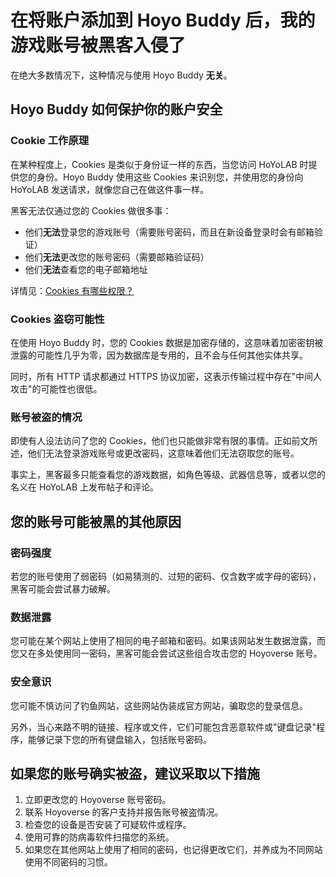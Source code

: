 # 在将账户添加到 Hoyo Buddy 后，我的游戏账号被黑客入侵了

在绝大多数情况下，这种情况与使用 Hoyo Buddy **无关**。

## Hoyo Buddy 如何保护你的账户安全

### Cookie 工作原理

在某种程度上，Cookies 是类似于身份证一样的东西，当您访问 HoYoLAB 时提供您的身份。Hoyo Buddy 使用这些 Cookies 来识别您，并使用您的身份向 HoYoLAB 发送请求，就像您自己在做这件事一样。

黑客无法仅通过您的 Cookies 做很多事：

- 他们**无法**登录您的游戏账号（需要账号密码，而且在新设备登录时会有邮箱验证）
- 他们**无法**更改您的账号密码（需要邮箱验证码）
- 他们**无法**查看您的电子邮箱地址

详情见：[Cookies 有哪些权限？](./Account-Security.md#cookies-有哪些权限)

### Cookies 盗窃可能性

在使用 Hoyo Buddy 时，您的 Cookies 数据是加密存储的，这意味着加密密钥被泄露的可能性几乎为零，因为数据库是专用的，且不会与任何其他实体共享。

同时，所有 HTTP 请求都通过 HTTPS 协议加密，这表示传输过程中存在"中间人攻击"的可能性也很低。

### 账号被盗的情况

即使有人设法访问了您的 Cookies，他们也只能做非常有限的事情。正如前文所述，他们无法登录游戏账号或更改密码，这意味着他们无法窃取您的账号。

事实上，黑客最多只能查看您的游戏数据，如角色等级、武器信息等，或者以您的名义在 HoYoLAB 上发布帖子和评论。

## 您的账号可能被黑的其他原因

### 密码强度

若您的账号使用了弱密码（如易猜测的、过短的密码、仅含数字或字母的密码），黑客可能会尝试暴力破解。

### 数据泄露

您可能在某个网站上使用了相同的电子邮箱和密码。如果该网站发生数据泄露，而您又在多处使用同一密码，黑客可能会尝试这些组合攻击您的 Hoyoverse 账号。

### 安全意识

您可能不慎访问了钓鱼网站，这些网站伪装成官方网站，骗取您的登录信息。

另外，当心来路不明的链接、程序或文件，它们可能包含恶意软件或"键盘记录"程序，能够记录下您的所有键盘输入，包括账号密码。

## 如果您的账号确实被盗，建议采取以下措施

1. 立即更改您的 Hoyoverse 账号密码。
2. 联系 Hoyoverse 的客户支持并报告账号被盗情况。
3. 检查您的设备是否安装了可疑软件或程序。
4. 使用可靠的防病毒软件扫描您的系统。
5. 如果您在其他网站上使用了相同的密码，也记得更改它们，并养成为不同网站使用不同密码的习惯。
